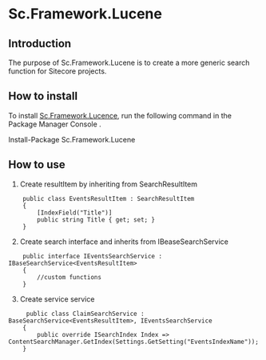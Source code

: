 # Sc.Framework.Lucene 

## Introduction
The purpose of Sc.Framework.Lucene is to create a more generic search function for Sitecore projects.


## How to install

To install [Sc.Framework.Lucence](https://www.nuget.org/packages/Sc.Framework.Lucene/), run the following command in the Package Manager Console .

Install-Package Sc.Framework.Lucene 
 

## How to use
1. Create resultItem by inheriting from SearchResultItem

```
    public class EventsResultItem : SearchResultItem
    {
        [IndexField("Title")]
        public string Title { get; set; }
    }
```

2. Create search interface and inherits from IBeaseSearchService

```  
    public interface IEventsSearchService : IBaseSearchService<EventsResultItem>
    {
        //custom functions
    }
```

3. Create service service 

```
     public class ClaimSearchService : BaseSearchService<EventsResultItem>, IEventsSearchService
    {
        public override ISearchIndex Index => ContentSearchManager.GetIndex(Settings.GetSetting("EventsIndexName"));
    }
```